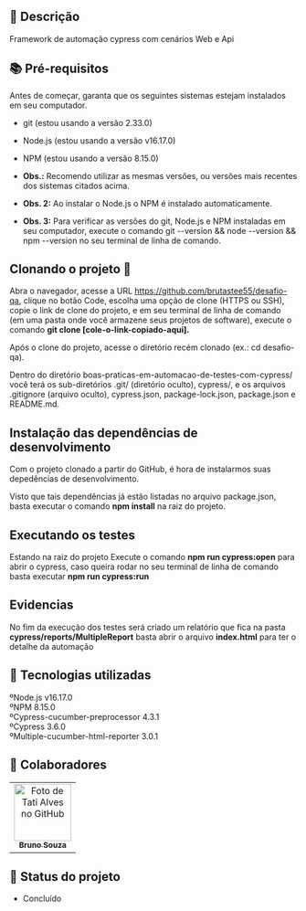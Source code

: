 ## :memo: Descrição
Framework de automação cypress com cenários Web e Api

## :books: Pré-requisitos
Antes de começar, garanta que os seguintes sistemas estejam instalados em seu computador.

* git (estou usando a versão 2.33.0)
* Node.js (estou usando a versão v16.17.0)
* NPM (estou usando a versão 8.15.0)
* <b>Obs.:</b> Recomendo utilizar as mesmas versões, ou versões mais recentes dos sistemas citados acima.

* <b>Obs. 2:</b> Ao instalar o Node.js o NPM é instalado automaticamente.

* <b>Obs. 3:</b> Para verificar as versões do git, Node.js e NPM instaladas em seu computador, execute o comando git --version && node --version && npm --version no seu terminal de linha de comando.

## Clonando o projeto 🐑
Abra o navegador, acesse a URL https://github.com/brutastee55/desafio-qa, clique no botão Code, escolha uma opção de clone (HTTPS ou SSH), copie o link de clone do projeto, e em seu terminal de linha de comando (em uma pasta onde você armazene seus projetos de software), execute o comando <b>git clone [cole-o-link-copiado-aqui].</b>

Após o clone do projeto, acesse o diretório recém clonado (ex.: cd desafio-qa).

Dentro do diretório boas-praticas-em-automacao-de-testes-com-cypress/ você terá os sub-diretórios .git/ (diretório oculto), cypress/, e os arquivos .gitignore (arquivo oculto), cypress.json, package-lock.json, package.json e README.md.

## Instalação das dependências de desenvolvimento
Com o projeto clonado a partir do GitHub, é hora de instalarmos suas depedências de desenvolvimento.

Visto que tais dependências já estão listadas no arquivo package.json, basta executar o comando <b>npm install</b> na raiz do projeto.

## Executando os testes
Estando na raiz do projeto Execute o comando <b>npm run cypress:open</b> para abrir o cypress, caso queira rodar no seu terminal de linha de comando basta executar <b>npm run cypress:run</b>

## Evidencias
No fim da execução dos testes será criado um relatório que fica na pasta <b>cypress/reports/MultipleReport</b> basta abrir o arquivo <b>index.html</b> para ter o detalhe da automação 

## :wrench: Tecnologias utilizadas
ºNode.js v16.17.0\
ºNPM 8.15.0\
ºCypress-cucumber-preprocessor 4.3.1\
ºCypress 3.6.0\
ºMultiple-cucumber-html-reporter 3.0.1


## :handshake: Colaboradores
<table>
  <tr>
    <td align="center">
      <a href="https://gitlab.com/brutastee">
        <img src="https://gitlab.com/uploads/-/system/user/avatar/4485003/avatar.png?width=400" width="100px;" alt="Foto de Tati Alves no GitHub"/><br>
        <sub>
          <b>Bruno Souza</b>
        </sub>
      </a>
    </td>
  </tr>
</table>

## :dart: Status do projeto
* Concluído
